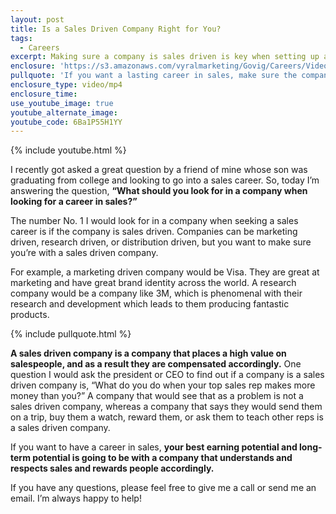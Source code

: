 ```yaml
---
layout: post
title: Is a Sales Driven Company Right for You?
tags:
  - Careers
excerpt: Making sure a company is sales driven is key when setting up a long-lasting sales career. Here’s why.
enclosure: 'https://s3.amazonaws.com/vyralmarketing/Govig/Careers/Videos/2017/Is+a+Sales+Driven+Company+Right+for+You%253F.mp4'
pullquote: 'If you want a lasting career in sales, make sure the company is sales driven.'
enclosure_type: video/mp4
enclosure_time:
use_youtube_image: true
youtube_alternate_image:
youtube_code: 6Ba1P55H1YY
---
```



{% include youtube.html %}

I recently got asked a great question by a friend of mine whose son was graduating from college and looking to go into a sales career. So, today I’m answering the question, **“What should you look for in a company when looking for a career in sales?”**

The number No. 1 I would look for in a company when seeking a sales career is if the company is sales driven. Companies can be marketing driven, research driven, or distribution driven, but you want to make sure you’re with a sales driven company.

For example, a marketing driven company would be Visa. They are great at marketing and have great brand identity across the world. A research company would be a company like 3M, which is phenomenal with their research and development which leads to them producing fantastic products.

{% include pullquote.html %}

**A sales driven company is a company that places a high value on salespeople, and as a result they are compensated accordingly.** One question I would ask the president or CEO to find out if a company is a sales driven company is, “What do you do when your top sales rep makes more money than you?” A company that would see that as a problem is not a sales driven company, whereas a company that says they would send them on a trip, buy them a watch, reward them, or ask them to teach other reps is a sales driven company.

If you want to have a career in sales, **your best earning potential and long-term potential is going to be with a company that understands and respects sales and rewards people accordingly.**

If you have any questions, please feel free to give me a call or send me an email. I’m always happy to help!
<br>
